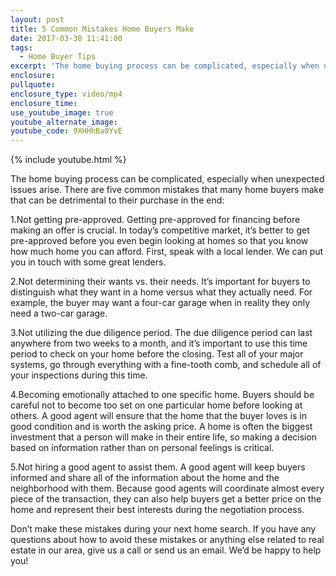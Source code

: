 ```yaml
---
layout: post
title: 5 Common Mistakes Home Buyers Make
date: 2017-03-30 11:41:00
tags:
  - Home Buyer Tips
excerpt: 'The home buying process can be complicated, especially when unexpected issues arise. There are five common mistakes that many home buyers make that can be detrimental to their purchase in the end'
enclosure:
pullquote:
enclosure_type: video/mp4
enclosure_time:
use_youtube_image: true
youtube_alternate_image:
youtube_code: 9XHHhBa0YvE
---
```



{% include youtube.html %}

The home buying process can be complicated, especially when unexpected issues arise. There are five common mistakes that many home buyers make that can be detrimental to their purchase in the end:

1.Not getting pre-approved. Getting pre-approved for financing before making an offer is crucial. In today’s competitive market, it’s better to get pre-approved before you even begin looking at homes so that you know how much home you can afford. First, speak with a local lender. We can put you in touch with some great lenders.   

2.Not determining their wants vs. their needs. It’s important for buyers to distinguish what they want in a home versus what they actually need. For example, the buyer may want a four-car garage when in reality they only need a two-car garage.

3.Not utilizing the due diligence period. The due diligence period can last anywhere from two weeks to a month, and it’s important to use this time period to check on your home before the closing. Test all of your major systems, go through everything with a fine-tooth comb, and schedule all of your inspections during this time.

4.Becoming emotionally attached to one specific home. Buyers should be careful not to become too set on one particular home before looking at others. A good agent will ensure that the home that the buyer loves is in good condition and is worth the asking price. A home is often the biggest investment that a person will make in their entire life, so making a decision based on information rather than on personal feelings is critical.

5.Not hiring a good agent to assist them. A good agent will keep buyers informed and share all of the information about the home and the neighborhood with them. Because good agents will coordinate almost every piece of the transaction, they can also help buyers get a better price on the home and represent their best interests during the negotiation process.

Don’t make these mistakes during your next home search. If you have any questions about how to avoid these mistakes or anything else related to real estate in our area, give us a call or send us an email. We’d be happy to help you!

